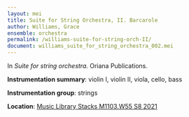 ```yaml
---
layout: mei
title: Suite for String Orchestra, II. Barcarole
author: Williams, Grace
ensemble: orchestra
permalink: /williams-suite-for-string-orch-II/
document: williams_suite_for_string_orchestra_002.mei
---
```


In *Suite for string orchestra.* Oriana Publications.

**Instrumentation summary**: violin I, violin II, viola, cello, bass

**Instrumentation group**: strings

**Location**: <a href="https://tufts.primo.exlibrisgroup.com/permalink/01TUN_INST/1kc9gia/alma991018677497403851" target="_blank">Music Library Stacks M1103.W55 S8 2021</a>
